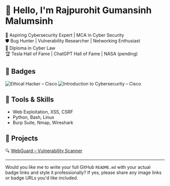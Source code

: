 # 👋 Hello, I'm Rajpurohit Gumansinh Malumsinh

🚀 Aspiring Cybersecurity Expert | MCA in Cyber Security  
🛡️ Bug Hunter | Vulnerability Researcher | Networking Enthusiast  
📜 Diploma in Cyber Law  
🏆 Tesla Hall of Fame | ChatGPT Hall of Fame | NASA (pending)

## 🏅 Badges


![Ethical Hacker – Cisco](https://images.credly.com/images/242902b5-f527-42ad-865e-977c9e1b5b58/image.png)
![Introduction to Cybersecurity – Cisco](https://images.credly.com/images/af8c6b4e-fc31-47c4-8dcb-eb7a2065dc5b/I2CS__1_.png)



## 🔧 Tools & Skills
- Web Exploitation, XSS, CSRF
- Python, Bash, Linux
- Burp Suite, Nmap, Wireshark

## 📂 Projects
🔍 [WebGuard – Vulnerability Scanner](https://github.com/Guman-Rajpurohit/WebGuard)

---

Would you like me to write your full GitHub `README.md` with your actual badge links and style it professionally? If yes, please share any image links or badge URLs you'd like included.
